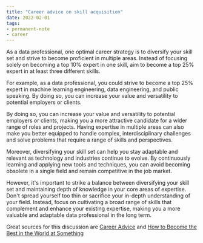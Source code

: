```yaml
---
title: "Career advice on skill acquisition"
date: 2022-02-01
tags: 
- permanent-note 
- career
---
```



As a data professional, one optimal career strategy is to diversify your skill set and strive to become proficient in multiple areas. Instead of focusing solely on becoming a top 10% expert in one skill, aim to become a top 25% expert in at least three different skills. 

For example, as a data professional, you could strive to become a top 25% expert in machine learning engineering, data engineering, and public speaking. By doing so, you can increase your value and versatility to potential employers or clients.

By doing so, you can increase your value and versatility to potential employers or clients, making you a more attractive candidate for a wider range of roles and projects. Having expertise in multiple areas can also make you better equipped to handle complex, interdisciplinary challenges and solve problems that require a range of skills and perspectives.

Moreover, diversifying your skill set can help you stay adaptable and relevant as technology and industries continue to evolve. By continuously learning and applying new tools and techniques, you can avoid becoming obsolete in a single field and remain competitive in the job market.

However, it's important to strike a balance between diversifying your skill set and maintaining depth of knowledge in your core areas of expertise. Don't spread yourself too thin or sacrifice your in-depth understanding of your field. Instead, focus on cultivating a broad range of skills that complement and enhance your existing expertise, making you a more valuable and adaptable data professional in the long term.

Great sources for this discussion are [Career Advice](https://dilbertblog.typepad.com/the_dilbert_blog/2007/07/career-advice.html) and [How to Become the Best in the World at Something](https://unchartedterritories.tomaspueyo.com/p/how-to-become-the-best-in-the-world)
